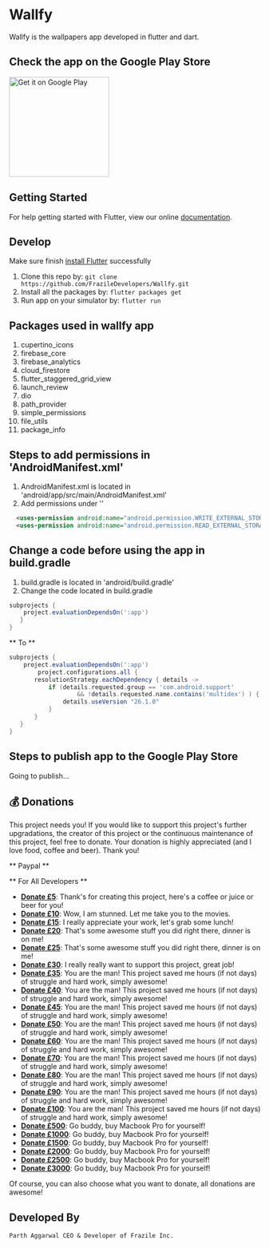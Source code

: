# Wallfy

Wallfy is the wallpapers app developed in flutter and dart.

## Check the app on the Google Play Store

<a href='#'>
  <img alt='Get it on Google Play' src='https://play.google.com/intl/en_us/badges/images/generic/en_badge_web_generic.png' width='200'/>
</a>

## Getting Started

For help getting started with Flutter, view our online
[documentation](https://flutter.io/).

## Develop

Make sure finish [install Flutter](https://flutter.io/get-started/install/) successfully

1. Clone this repo by: `git clone https://github.com/FrazileDevelopers/Wallfy.git`
2. Install all the packages by: `flutter packages get`
3. Run app on your simulator by: `flutter run`

## Packages used in wallfy app

1. cupertino_icons
2. firebase_core
3. firebase_analytics
4. cloud_firestore
5. flutter_staggered_grid_view
6. launch_review
7. dio
8. path_provider
9. simple_permissions
10. file_utils
11. package_info

## Steps to add permissions in 'AndroidManifest.xml'

1. AndroidManifest.xml is located in 'android/app/src/main/AndroidManifest.xml'
2. Add permissions under '<uses-permission android:name="android.permission.INTERNET"/>'
```xml
  <uses-permission android:name="android.permission.WRITE_EXTERNAL_STORAGE" />
  <uses-permission android:name="android.permission.READ_EXTERNAL_STORAGE" />
```

## Change a code before using the app in build.gradle

1. build.gradle is located in 'android/build.gradle'
2. Change the code located in build.gradle

```gradle
subprojects {
    project.evaluationDependsOn(':app')
   }
}
```
** To **

```gradle
subprojects {
    project.evaluationDependsOn(':app')
        project.configurations.all {
       resolutionStrategy.eachDependency { details ->
           if (details.requested.group == 'com.android.support'
                   && !details.requested.name.contains('multidex') ) {
               details.useVersion "26.1.0"
           }
       }
   }
}
```


## Steps to publish app to the Google Play Store

Going to publish...

## 💰 Donations

This project needs you! If you would like to support this project's further upgradations, the creator of this project or the continuous maintenance of this project, feel free to donate. Your donation is highly appreciated (and I love food, coffee and beer). Thank you!

** Paypal **

** For All Developers **

* **[Donate £5](https://www.paypal.me/frazile/GBP5)**: Thank's for creating this project, here's a coffee or juice or beer for you!
* **[Donate £10](https://www.paypal.me/frazile/GBP10)**: Wow, I am stunned. Let me take you to the movies.
* **[Donate £15](https://www.paypal.me/frazile/GBP15)**: I really appreciate your work, let's grab some lunch!
* **[Donate £20](https://www.paypal.me/frazile/GBP20)**: That's some awesome stuff you did right there, dinner is on me!
* **[Donate £25](https://www.paypal.me/frazile/GBP25)**: That's some awesome stuff you did right there, dinner is on me!
* **[Donate £30](https://www.paypal.me/frazile/GBP30)**: I really really want to support this project, great job!
* **[Donate £35](https://www.paypal.me/frazile/GBP35)**: You are the man! This project saved me hours (if not days) of struggle and hard work, simply awesome!
* **[Donate £40](https://www.paypal.me/frazile/GBP40)**: You are the man! This project saved me hours (if not days) of struggle and hard work, simply awesome!
* **[Donate £45](https://www.paypal.me/frazile/GBP45)**: You are the man! This project saved me hours (if not days) of struggle and hard work, simply awesome!
* **[Donate £50](https://www.paypal.me/frazile/GBP50)**: You are the man! This project saved me hours (if not days) of struggle and hard work, simply awesome!
* **[Donate £60](https://www.paypal.me/frazile/GBP60)**: You are the man! This project saved me hours (if not days) of struggle and hard work, simply awesome!
* **[Donate £70](https://www.paypal.me/frazile/GBP70)**: You are the man! This project saved me hours (if not days) of struggle and hard work, simply awesome!
* **[Donate £80](https://www.paypal.me/frazile/GBP80)**: You are the man! This project saved me hours (if not days) of struggle and hard work, simply awesome!
* **[Donate £90](https://www.paypal.me/frazile/GBP90)**: You are the man! This project saved me hours (if not days) of struggle and hard work, simply awesome!
* **[Donate £100](https://www.paypal.me/frazile/GBP100)**: You are the man! This project saved me hours (if not days) of struggle and hard work, simply awesome!
* **[Donate £500](https://www.paypal.me/frazile/GBP500)**: Go buddy, buy Macbook Pro for yourself!
* **[Donate £1000](https://www.paypal.me/frazile/GBP1000)**: Go buddy, buy Macbook Pro for yourself!
* **[Donate £1500](https://www.paypal.me/frazile/GBP1500)**: Go buddy, buy Macbook Pro for yourself!
* **[Donate £2000](https://www.paypal.me/frazile/GBP2000)**: Go buddy, buy Macbook Pro for yourself!
* **[Donate £2500](https://www.paypal.me/frazile/GBP2500)**: Go buddy, buy Macbook Pro for yourself!
* **[Donate £3000](https://www.paypal.me/frazile/GBP3000)**: Go buddy, buy Macbook Pro for yourself!

Of course, you can also choose what you want to donate, all donations are awesome!

## Developed By

```
Parth Aggarwal CEO & Developer of Frazile Inc.
```